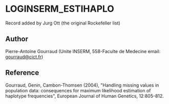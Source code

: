 # LOGINSERM_ESTIHAPLO
Record added by Jurg Ott (the original Rockefeller list)

## Author
Pierre-Antoine Gourraud (Unite INSERM, 558-Faculte de Medecine email: gourraud@cict.fr)

## Reference
Gourraud, Genin, Cambon-Thomsen (2004), "Handling missing values in population data: consequences for maximum likelihood estimation of haplotype frequencies", European Journal of Human Genetics, 12:805-812.